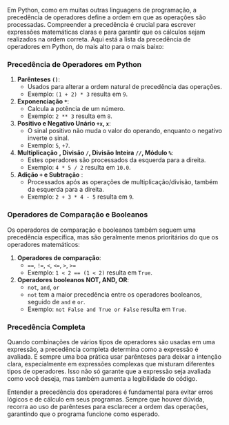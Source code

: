 Em Python, como em muitas outras linguagens de programação, a precedência de operadores define a ordem em que as operações são processadas. Compreender a precedência é crucial para escrever expressões matemáticas claras e para garantir que os cálculos sejam realizados na ordem correta. Aqui está a lista da precedência de operadores em Python, do mais alto para o mais baixo:

### Precedência de Operadores em Python

1. **Parênteses `()`**:
    - Usados para alterar a ordem natural de precedência das operações.
    - Exemplo: `(1 + 2) * 3` resulta em `9`.
2. **Exponenciação `*`**:
    - Calcula a potência de um número.
    - Exemplo: `2 ** 3` resulta em `8`.
3. **Positivo e Negativo Unário `+x`, `x`**:
    - O sinal positivo não muda o valor do operando, enquanto o negativo inverte o sinal.
    - Exemplo: `5`, `+7`.
4. **Multiplicação** **, Divisão `/`, Divisão Inteira `//`, Módulo `%`**:
    - Estes operadores são processados da esquerda para a direita.
    - Exemplo: `4 * 5 / 2` resulta em `10.0`.
5. **Adição `+` e Subtração** :
    - Processados após as operações de multiplicação/divisão, também da esquerda para a direita.
    - Exemplo: `2 + 3 * 4 - 5` resulta em `9`.

### Operadores de Comparação e Booleanos

Os operadores de comparação e booleanos também seguem uma precedência específica, mas são geralmente menos prioritários do que os operadores matemáticos:

1. **Operadores de comparação**:
    - `==`, `!=`, `<`, `<=`, `>`, `>=`
    - Exemplo: `1 < 2 == (1 < 2)` resulta em `True`.
2. **Operadores booleanos NOT, AND, OR**:
    - `not`, `and`, `or`
    - `not` tem a maior precedência entre os operadores booleanos, seguido de `and` e `or`.
    - Exemplo: `not False and True or False` resulta em `True`.

### Precedência Completa

Quando combinações de vários tipos de operadores são usadas em uma expressão, a precedência completa determina como a expressão é avaliada. É sempre uma boa prática usar parênteses para deixar a intenção clara, especialmente em expressões complexas que misturam diferentes tipos de operadores. Isso não só garante que a expressão seja avaliada como você deseja, mas também aumenta a legibilidade do código.

Entender a precedência dos operadores é fundamental para evitar erros lógicos e de cálculo em seus programas. Sempre que houver dúvida, recorra ao uso de parênteses para esclarecer a ordem das operações, garantindo que o programa funcione como esperado.